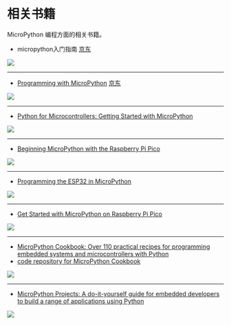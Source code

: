 # 相关书籍

MicroPython 编程方面的相关书籍。

* micropython入门指南  [京东](https://item.jd.com/12281258.html)

![](micropython入门指南.webp)

<hr>

* [Programming with MicroPython](https://www.oreilly.com/library/view/programming-with-micropython/9781491972724/)  [京东](https://item.jd.com/25161678471.html)

![](programming_with_micropython.webp)

<hr>

* [Python for Microcontrollers: Getting Started with MicroPython](https://www.amazon.com/Python-Microcontrollers-Getting-Started-MicroPython/dp/1259644537/)

![](python_for_microcontrollers.webp)

<hr>

* [Beginning MicroPython with the Raspberry Pi Pico](https://www.amazon.com/Beginning-MicroPython-Raspberry-Pico-Electronics/dp/1484281349)

![](beginning_microPython_with_the_raspberry_pi_pico.webp)

<hr>

* [Programming the ESP32 in MicroPython](https://www.amazon.com/Programming-ESP32-MicroPython-Harry-Fairhead-ebook/dp/B0C8NV75TF)

![](programming_the_esp32_in_micropython.webp)

<hr>

* [Get Started with MicroPython on Raspberry Pi Pico](https://www.amazon.com/Get-Started-MicroPython-Raspberry-Pico-ebook/dp/B0CZG2DKL4)

![](get_started_with_micropython_on_raspberry_pi_pico.webp)

<hr>

* [MicroPython Cookbook: Over 110 practical recipes for programming embedded systems and microcontrollers with Python](https://www.amazon.com/MicroPython-Cookbook-practical-programming-microcontrollers-ebook/dp/B07QXT664P)
* [code repository for MicroPython Cookbook](https://github.com/PacktPublishing/MicroPython-Cookbook)

![](microPython_cookbook.webp)

<hr>

* [MicroPython Projects: A do-it-yourself guide for embedded developers to build a range of applications using Python](https://www.amazon.com/MicroPython-Projects-do-yourself-applications/dp/1789958032)

![](micropython_projects.webp)
